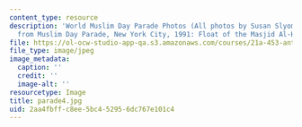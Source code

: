 ```yaml
---
content_type: resource
description: 'World Muslim Day Parade Photos (All photos by Susan Slyomovics): Photos
  from Muslim Day Parade, New York City, 1991: Float of the Masjid Al-Haram, Makkah'
file: https://ol-ocw-studio-app-qa.s3.amazonaws.com/courses/21a-453-anthropology-of-the-middle-east-spring-2004/2aa4fbffc8ee5bc452956dc767e101c4_parade4.jpg
file_type: image/jpeg
image_metadata:
  caption: ''
  credit: ''
  image-alt: ''
resourcetype: Image
title: parade4.jpg
uid: 2aa4fbff-c8ee-5bc4-5295-6dc767e101c4
---
```

